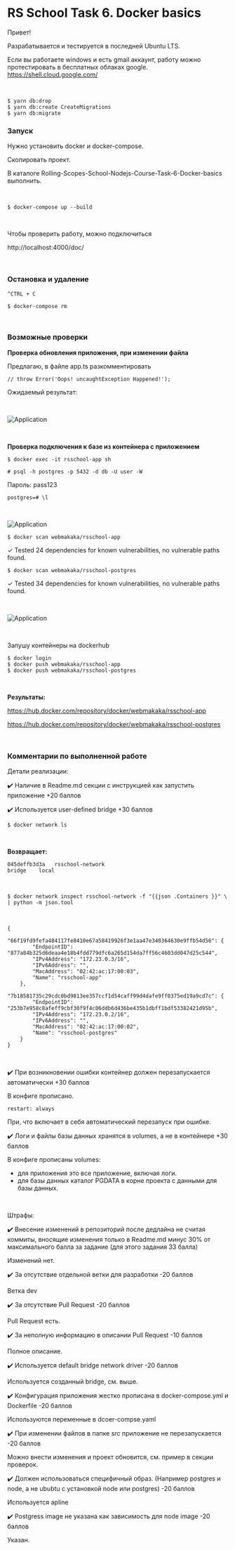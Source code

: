 # RS School Task 6. Docker basics

Привет!

Разрабатывается и тестируется в последней Ubuntu LTS.

Если вы работаете windows и есть gmail аккаунт, работу можно протестировать в бесплатных облаках google.
https://shell.cloud.google.com/

<br/>

    $ yarn db:drop
    $ yarn db:create CreateMigrations
    $ yarn db:migrate

### Запуск

Нужно установить docker и docker-compose.

Скопировать проект.

В каталоге Rolling-Scopes-School-Nodejs-Course-Task-6-Docker-basics выполнить.

<br/>

```
$ docker-compose up --build
```

<br/>

Чтобы проверить работу, можно подключиться

http://localhost:4000/doc/

<br/>

### Остановка и удаление

```
^CTRL + C
```

```
$ docker-compose rm
```

<br/>

### Возможные проверки

**Проверка обновления приложения, при изменении файла**

Предлагаю, в файле app.ts разкомментировать

```
// throw Error('Oops! uncaughtException Happened!');
```

Ожидаемый результат:

<br/>

![Application](/img/pic-01.png?raw=true)

<br/>

**Проверка подключения к базе из контейнера с приложением**

```
$ docker exec -it rsschool-app sh
```

```
# psql -h postgres -p 5432 -d db -U user -W
```

Пароль: pass123

```
postgres=# \l
```

<br/>

![Application](/img/pic-02.png?raw=true)

```
$ docker scan webmakaka/rsschool-app
```

✓ Tested 24 dependencies for known vulnerabilities, no vulnerable paths found.

```
$ docker scan webmakaka/rsschool-postgres
```

✓ Tested 34 dependencies for known vulnerabilities, no vulnerable paths found.

<br/>

![Application](/img/pic-03.png?raw=true)

<br/>

Запушу контейнеры на dockerhub

```
$ docker login
$ docker push webmakaka/rsschool-app
$ docker push webmakaka/rsschool-postgres
```

<br/>

**Результаты:**

https://hub.docker.com/repository/docker/webmakaka/rsschool-app

https://hub.docker.com/repository/docker/webmakaka/rsschool-postgres

<br/>

### Комментарии по выполненной работе

Детали реализации:

:heavy_check_mark: Наличие в Readme.md секции с инструкцией как запустить приложение +20 баллов

:heavy_check_mark: Используется user-defined bridge +30 баллов

```
$ docker network ls
```

<br/>

**Возвращает:**

```
045deffb3d3a   rsschool-network                                                   bridge    local
```

<br/>

```
$ docker network inspect rsschool-network -f "{{json .Containers }}" \
| python -m json.tool
```

<br/>

```
{
    "66f19fd9fefa484117fe8410e67a58419926f3e1aa47e340364630e9ffb54d56": {
        "EndpointID": "877a84b325d6deaa4e18b4fdd779dfc6a265d154da7ff56c4603dd047d25c544",
        "IPv4Address": "172.23.0.3/16",
        "IPv6Address": "",
        "MacAddress": "02:42:ac:17:00:03",
        "Name": "rsschool-app"
    },
    "7b18581735c29cdc0bd9813ee357ccf1d54caff99d4dafe9ff0375ed19a9cd7c": {
        "EndpointID": "253b7e958c8afeff9cbf30f9f4c06ddb6d436be435b1dbff1bdf53382421d95b",
        "IPv4Address": "172.23.0.2/16",
        "IPv6Address": "",
        "MacAddress": "02:42:ac:17:00:02",
        "Name": "rsschool-postgres"
    }
}

```

<br/>

:heavy_check_mark: При возникновении ошибки контейнер должен перезапускается автоматически +30 баллов

В конфиге прописано.

```
restart: always
```

При, что включает в себя автоматический перезапуск при ошибке.

:heavy_check_mark: Логи и файлы базы данных хранятся в volumes, а не в контейнере +30 баллов

В конфиге прописаны volumes:

- для приложения это все приложение, включая логи.
- для базы данных каталог PGDATA в корне проекта с данными для базы данных.

<br/>

Штрафы:

:heavy_check_mark: Внесение изменений в репозиторий после дедлайна не считая коммиты, вносящие изменения только в Readme.md
минус 30% от максимального балла за задание (для этого задания 33 балла)

Изменений нет.

:heavy_check_mark: За отсутствие отдельной ветки для разработки -20 баллов

Ветка dev

:heavy_check_mark: За отсутствие Pull Request -20 баллов

Pull Request есть.

:heavy_check_mark: За неполную информацию в описании Pull Request -10 баллов

Полное описание.

:heavy_check_mark: Используется default bridge network driver -20 баллов

Используется созданный bridge, см. выше.

:heavy_check_mark: Конфигурация приложения жестко прописана в docker-compose.yml и Dockerfile -20 баллов

Используются переменные в dcoer-compse.yaml

:heavy_check_mark: При изменении файлов в папке src приложение не перезапускается -20 баллов

Можно внести изменения и проект обновится, см. пример в секции проверок.

:heavy_check_mark: Должен использоваться специфичный образ. (Например postgres и node, а не ububtu с установкой node или postgres) -20 баллов

Используется apline

:heavy_check_mark: Postgress image не указана как зависимость для node image -20 баллов

Указан.
